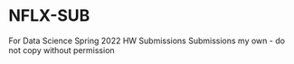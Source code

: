 # NFLX-SUB
For Data Science Spring 2022 HW Submissions
Submissions my own - do not copy without permission

